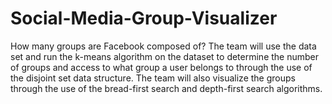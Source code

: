 # Social-Media-Group-Visualizer
How many groups are Facebook composed of? The team will use the data set and run the k-means algorithm on the dataset to determine the number of groups and access to what group a user belongs to through the use of the disjoint set data structure. The team will also visualize the groups through the use of the bread-first search and depth-first search algorithms.
